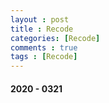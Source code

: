 ```yaml
---
layout : post
title : Recode
categories: [Recode]
comments : true
tags : [Recode]
---
```


#### 2020 - 0321

```python
```
